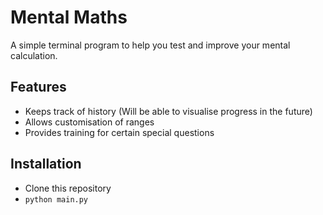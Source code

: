 # Mental Maths

A simple terminal program to help you test and improve your mental calculation.

## Features

* Keeps track of history (Will be able to visualise progress in the future)
* Allows customisation of ranges
* Provides training for certain special questions

## Installation

* Clone this repository
* `python main.py`
